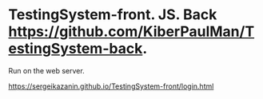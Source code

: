 # TestingSystem-front. JS. Back https://github.com/KiberPaulMan/TestingSystem-back.

Run on the web server.

https://sergeikazanin.github.io/TestingSystem-front/login.html
